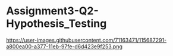 # Assignment3-Q2-Hypothesis_Testing
https://user-images.githubusercontent.com/71163471/115687291-a800ea00-a377-11eb-97fe-d6d423e9f253.png
